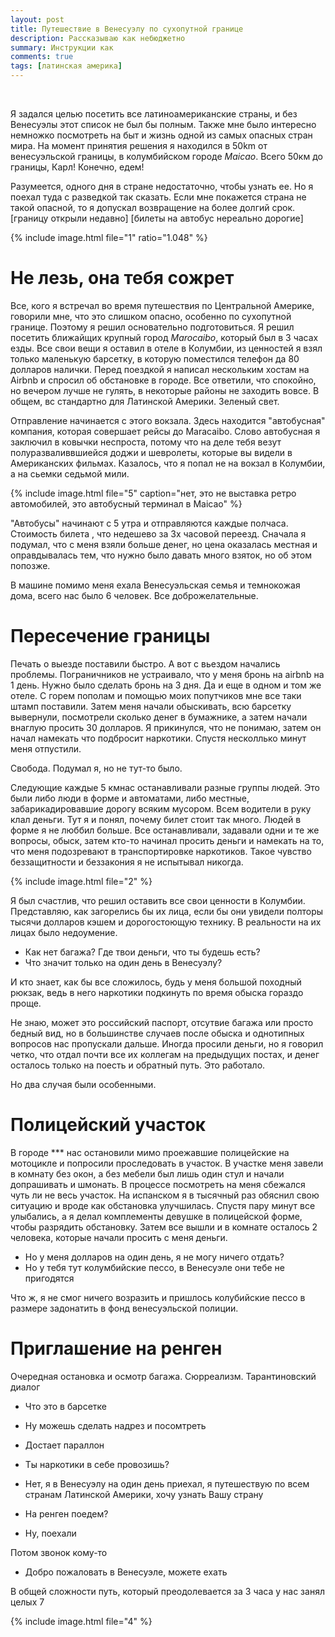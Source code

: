 ```yaml
---
layout: post
title: Путешествие в Венесуэлу по сухопутной границе
description: Рассказываю как небюджетно 
summary: Инструкции как 
comments: true
tags: [латинская америка]
---
```


<br/>

Я задался целью посетить все латиноамериканские страны, и без Венесуэлы этот список не был бы полным. Также мне было интересно немножко посмотреть на быт и жизнь одной из самых опасных стран мира. На момент принятия решения я находился в 50km от венесуэльской границы, в колумбийском городе *Maicao*. Всего 50км до границы, Карл! Конечно, едем! 

Разумеется, одного дня в стране недостаточно, чтобы узнать ее. Но я поехал туда с разведкой так сказать. Если мне покажется страна не такой опасной, то я допускал возвращение на более долгий срок. 
[границу открыли недавно]
[билеты на автобус нереально дорогие]

{% 
  include image.html 
  file="1"
  ratio="1.048"
%}

# Не лезь, она тебя сожрет
Все, кого я встречал во время путешествия по Центральной Америке, говорили мне, что это слишком опасно, особенно по сухопутной границе. Поэтому я решил основательно подготовиться. Я решил посетить ближайщих крупный город *Marocaibo*, который был в 3 часах езды. Все свои вещи я оставил в отеле в Колумбии, из ценностей я взял только маленькую барсетку, в которую поместился телефон да 80 долларов налички. Перед поездкой я написал нескольким хостам на Airbnb и спросил об обстановке в городе. Все ответили, что спокойно, но вечером лучше не гулять, в некоторые районы не заходить вовсе. В общем, вс стандартно для Латинской Америки. Зеленый свет. 

Отправление начинается с этого вокзала. Здесь находится "автобусная" компания, которая совершает рейсы до Maracaibo. Слово автобусная я заключил в ковычки неспроста, потому что на деле тебя везут полуразваливвшиейся доджи и шевролеты, которые вы видели в Американских фильмах. Казалось, что я попал не на вокзал в Колумбии, а на сьемки седьмой мили. 

{% 
  include image.html 
  file="5"
  caption="нет, это не выставка ретро автомобилей, это автобусный терминал в Maicao"
%}

"Автобусы" начинают с 5 утра и отправляются каждые полчаса. Стоимость билета <span class="rate" data-sym="COP" data-value="120000"/> , что недешево за 3х часовой переезд. Сначала я подумал, что с меня взяли больше денег, но цена оказалась местная и оправдывалась тем, что нужно было давать много взяток, но об этом попозже. 

В машине помимо меня ехала Венесуэльская семья и темнокожая дома, всего нас было 6 человек. Все доброжелательные. 


# Пересечение границы
Печать о выезде поставили быстро. А вот с вьездом начались проблемы. Пограничников не устраивало, что у меня бронь на airbnb на 1 день. Нужно было сделать бронь на 3 дня. Да и еще в одном и том же отеле. С горем пополам и помощью моих попутчиков мне все таки штамп поставили. Затем меня начали обыскивать, всю барсетку вывернули, посмотрели сколько денег в бумажнике, а затем начали внаглую просить 30 долларов. Я прикинулся, что не понимаю, затем он начал намекать что подбросит наркотики. Спустя несколлько минут меня отпустили. 

Свобода. Подумал я, но не тут-то было. 

Следующие каждые 5 кмнас останавливали разные группы людей. Это были либо люди в форме и автоматами, либо местные, забарикадировавшие дорогу всяким мусором. Всем водители в руку клал деньги. Тут я и понял, почему билет стоит так много. Людей в форме я не люббил больше. Все останавливали, задавали одни и те же вопросы, обыск, затем кто-то начинал просить деньги и намекать на то, что меня подозревают в транспортировке наркотиков. Такое чувство беззащитности и беззакония я не испытывал никогда. 

{% 
  include image.html 
  file="2"
%}

Я был счастлив, что решил оставить все свои ценности в Колумбии. Представляю, как загорелись бы их лица, если бы они увидели полторы тысячи долларов кэшем и дорогостоющую технику. В реальности на их лицах было недоумение. 

- Как нет багажа? Где твои деньги, что ты будешь есть?
- Что значит только на один день в Венесуэлу?

И кто знает, как бы все сложилось, будь у меня большой походный рюкзак, ведь в него наркотики подкинуть по время обыска гораздо проще. 

Не знаю, может это российский паспорт, отсутвие багажа или просто бедный вид, но в большинстве случаев после обыска и однотипных вопросов нас пропускали дальше. Иногда просили деньги, но я говорил четко, что отдал почти все их коллегам на предыдущих постах, и денег осталось только на поесть и обратный путь. Это работало. 

Но два случая были особенными. 

# Полицейский участок
В городе *** нас остановили мимо проежавшие полицейские на мотоцикле и попросили проследовать в участок. В участке меня завели в комнату без окон, а без мебели был лишь один стул и начали допрашивать и шмонать. В процессе посмотреть на меня сбежался чуть ли не весь участок. На испанском я в тысячный раз обяснил свою ситуацию и вроде как обстановка улучшилась. Спустя пару минут все улыбались, а я делал комплементы девушке в полицейской форме, чтобы разрядить обстановку. Затем все вышли и в комнате осталось 2 человека, которые начали просить с меня деньги. 

- Но у меня долларов на один день, я не могу ничего отдать?
- Но у тебя тут колумбийские пессо, в Венесуэле они тебе не пригодятся

Что ж, я не смог ничего возразить и пришлось колубийские пессо в размере  <span class="rate" data-sym="COP" data-value="123000"/>  задонатить в фонд венесуэльской полиции.

# Приглашение на ренген

Очередная остановка и осмотр багажа. Сюрреализм. Тарантиновский диалог

- Что это в барсетке
- Ну можешь сделать надрез и посомтреть
- Достает параллон

- Ты наркотики в себе провозишь?
- Нет, я в Венесуэлу на один день приехал, я путешествую по всем странам Латинской Америки, хочу узнать Вашу страну
- На ренген поедем?
- Ну, поехали

Потом звонок кому-то
- Добро пожаловать в Венесуэле, можете ехать

В общей сложности путь, который преодолевается за 3 часа у нас занял целых 7

{% 
  include image.html 
  file="4"
%}







